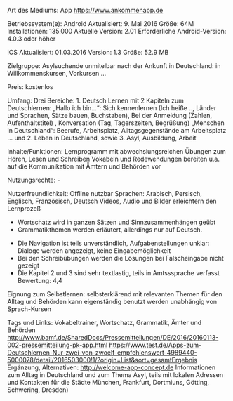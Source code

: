 

Art des Mediums: App
https://www.ankommenapp.de

Betriebssystem(e): 
Android 
Aktualisiert: 9. Mai 2016 
Größe: 64M 
Installationen: 135.000
Aktuelle Version: 2.01
Erforderliche Android-Version:
4.0.3 oder höher

iOS 
Aktualisiert: 01.03.2016 
Version: 1.3 
Größe: 52.9 MB 

Zielgruppe: Asylsuchende unmitelbar nach der Ankunft in Deutschland: in Willkommenskursen, Vorkursen ...

Preis: kostenlos

Umfang: Drei Bereiche: 1. Deutsch Lernen mit 2 Kapiteln zum Deutschlernen:
„Hallo ich bin...“: Sich kennenlernen (Ich heiße .., Länder und Sprachen, Sätze bauen, Buchstaben), Bei der Anmeldung (Zahlen, Aufenthaltstitel) , Konversation (Tag, Tagerszeiten, Begrüßung) 
„Menschen in Deutschland“: Beerufe, Arbeitsplatz, Alltagsgegenstände am Arbeitsplatz ...
und 2. Leben in Deutschland, sowie 3. Asyl, Ausbildung, Arbeit

Inhalte/Funktionen: Lernprogramm mit abwechslungsreichen Übungen zum Hören, Lesen und Schreiben 
Vokabeln und Redewendungen bereiten u.a. auf die Kommunikation mit Ämtern und Behörden vor

Nutzungsrechte: -

Nutzerfreundlichkeit:
 Offline nutzbar
 Sprachen: Arabisch, Persisch, Englisch, Französisch, Deutsch
 Videos, Audio und Bilder erleichtern den Lernprozeß
 + Wortschatz wird in ganzen Sätzen und Sinnzusammenhängen geübt
 + Grammatikthemen werden erläutert, allerdings nur auf Deutsch. 
 - Die Navigation ist teils unverständlich, Aufgabenstellungen unklar: Dialoge werden angezeigt, keine Eingabemöglichkeit 
 - Bei den Schreibübungen werden die Lösungen bei Falscheingabe nicht gezeigt
 - Die Kapitel 2 und 3 sind sehr textlastig, teils in Amtsssprache verfasst
 Bewertung: 4,4

Eignung zum Selbstlernen: selbsterklärend mit relevanten Themen für den Alltag und Behörden
kann eigenständig benutzt werden unabhängig von Sprach-Kursen

Tags und Links: Vokabeltrainer, Wortschatz, Grammatik, Ämter und Behörden
http://www.bamf.de/SharedDocs/Pressemitteilungen/DE/2016/20160113-002-pressemitteilung-pk-app.html
https://www.test.de/Apps-zum-Deutschlernen-Nur-zwei-von-zwoelf-empfehlenswert-4989440-5000078/detail/2016503000!1/?origin=List&sort=gesamtErgebnis
Ergänzung, Alternativen: http://welcome-app-concept.de 
Informationen zum Alltag in Deutschland und zum Thema Asyl, teils mit lokalen Adressen und Kontakten für die Städte München, Frankfurt, Dortmiuns, Götting, Schwering, Dresden)

